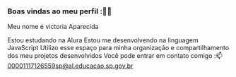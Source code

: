 ### Boas vindas ao meu perfil :💙💙
Meu nome é victoria Aparecida

Estou estudando na Alura
Estou me desenvolvendo na linguagem JavaScript
Utilizo esse espaço para minha organização e compartilhamento dos meu projetos desenvolvidos
Você pode entrar em contato comigo :📫
00001117126559sp@al.educacao.sp.gov.br


